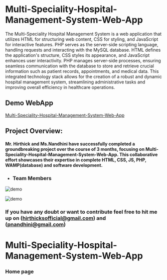 # Multi-Speciality-Hospital-Management-System-Web-App
The Multi-Speciality Hospital Management System is a web application that utilizes HTML for structuring web content, CSS for styling, and JavaScript for interactive features. PHP serves as the server-side scripting language, handling requests and interacting with the MySQL database. HTML defines the application's structure, CSS styles its appearance, and JavaScript enhances user interactivity. PHP manages server-side processes, ensuring seamless communication with the database to store and retrieve crucial information such as patient records, appointments, and medical data. This integrated technology stack allows for the creation of a robust and dynamic hospital management system, streamlining administrative tasks and improving overall efficiency in healthcare operations.

## Demo WebApp
[Multi-Speciality-Hospital-Management-System-Web-App](https://github.com/Hirthick6/Multi-Speciality-Hospital-Management-System-Web-App)

## Project Overview:

#### Mr. Hirthick and Ms.Nandhini have successfully completed a groundbreaking project over the course of 3 months, focusing on Multi-Speciality-Hospital-Management-System-Web-App. This collaborative effort showcases their expertise in complete HTML, CSS, JS, PHP, WAMP(database) and software development.

- ### Team Members
![demo](https://media.giphy.com/media/v1.Y2lkPTc5MGI3NjExMnBuZXZ0aGhqNTFtd3Q0MnBrbXUwcjBjNjI4M3JqcTFkaGw4eXdoeSZlcD12MV9pbnRlcm5hbF9naWZfYnlfaWQmY3Q9Zw/wXFdM9bohG4bqK2qOT/giphy.gif
)

![demo](https://media.giphy.com/media/v1.Y2lkPTc5MGI3NjExem4zOGJrdml6Y2J6bXBkeGk1MzdnN2ljeHA2NGM3OTFnOTF5ajFxdiZlcD12MV9pbnRlcm5hbF9naWZfYnlfaWQmY3Q9Zw/aYKfK57T7t8Ndraf66/giphy.gif)

###  If you have any doubt or want to contribute feel free to hit me up on (hirthicksofficial@gmail.com) and (pnandhini@gmail.com)

# Multi-Speciality-Hospital-Management-System-Web-App
### Home page 















 
